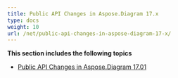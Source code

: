 ```yaml
---
title: Public API Changes in Aspose.Diagram 17.x
type: docs
weight: 10
url: /net/public-api-changes-in-aspose-diagram-17-x/
---
```


**This section includes the following topics**
- [Public API Changes in Aspose.Diagram 17.01](/diagram/net/public-api-changes-in-aspose-diagram-17-01/)
